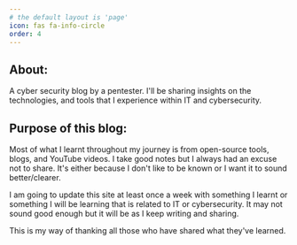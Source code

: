 ```yaml
---
# the default layout is 'page'
icon: fas fa-info-circle
order: 4
---
```


## About:
A cyber security blog by a pentester. I'll be sharing insights on the technologies, and tools that I experience within IT and cybersecurity.

## Purpose of this blog: 
Most of what I learnt throughout my journey is from open-source tools, blogs, and YouTube videos. I take good notes but I always had an excuse not to share. It's either because I don't like to be known or I want it to sound better/clearer. 

I am going to update this site at least once a week with something I learnt or something I will be learning that is related to IT or cybersecurity. It may not sound good enough but it will be as I keep writing and sharing. 

This is my way of thanking all those who have shared what they've learned.